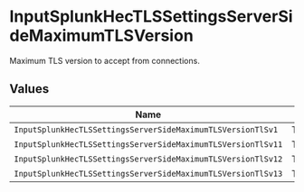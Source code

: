 # InputSplunkHecTLSSettingsServerSideMaximumTLSVersion

Maximum TLS version to accept from connections.


## Values

| Name                                                         | Value                                                        |
| ------------------------------------------------------------ | ------------------------------------------------------------ |
| `InputSplunkHecTLSSettingsServerSideMaximumTLSVersionTlSv1`  | TLSv1                                                        |
| `InputSplunkHecTLSSettingsServerSideMaximumTLSVersionTlSv11` | TLSv1.1                                                      |
| `InputSplunkHecTLSSettingsServerSideMaximumTLSVersionTlSv12` | TLSv1.2                                                      |
| `InputSplunkHecTLSSettingsServerSideMaximumTLSVersionTlSv13` | TLSv1.3                                                      |